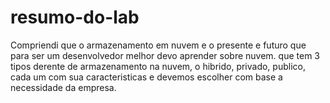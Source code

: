 # resumo-do-lab


Compriendi que o armazenamento em nuvem e o presente e futuro que para ser um desenvolvedor melhor devo aprender sobre nuvem.
que tem 3 tipos derente de armazenamento na nuvem, o hibrido, privado, publico, cada um com sua caracteristicas e devemos escolher com base a necessidade da empresa.
